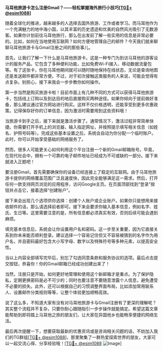 **马耳他旅游卡怎么注册Gmail？——轻松掌握海外旅行小技巧[[TG💪+ @esim1088](https://t.me/s/esim1088)]**

随着全球化的推进，越来越多的人选择去国外旅游、工作或者学习。而马耳他作为一个充满魅力的地中海小国，以其丰富的历史遗迹和优美的自然风光吸引了无数游客。如果你计划前往马耳他旅行，那么在出发前了解一些实用的信息是非常必要的。比如，如何在当地使用互联网？如何方便地管理自己的邮件？今天我们就来聊聊马耳他旅游卡与Gmail注册之间的那些事儿。

首先，让我们了解一下什么是马耳他旅游卡。这是一种专门为到访马耳他的游客设计的服务产品，它包含了多种便利功能，比如免费Wi-Fi接入、移动数据流量包等。有了这张卡，你在马耳他期间就可以随时随地保持在线状态，无论是查询地图还是发送邮件都非常方便。不过，对于初次接触这类服务的人来说，可能会觉得有点复杂。别担心，接下来我会一步步教你如何操作。

第一步当然是购买旅游卡啦！目前市面上有几种不同的方式可以获得马耳他旅游卡，包括线上订购以及到达目的地后直接购买两种途径。如果你倾向于提前做好准备，那么建议通过官方网站进行购买。这样不仅价格透明，还能享受到更多优惠政策。记得保存好你的订单信息，因为激活时需要用到这些资料哦！

当旅游卡到手之后，接下来就是激活步骤了。通常情况下，激活过程非常简单快捷。你需要打开手机上的浏览器，输入指定网址，并按照提示填写相关信息（如姓名、护照号码等）。完成这些基本设置之后，系统会自动为你分配一个临时账户。此时，你可以开始享受基础的网络服务了。

然而，很多人可能更关心如何利用这个平台注册一个新的Gmail邮箱账号。毕竟，在现代社会中，拥有一个可靠的电子邮件地址已经成为不可或缺的一部分。接下来就进入正题吧！

要注册Gmail，首先需要确保你的设备已经连接上了稳定的互联网。由于马耳他旅游卡提供的网络覆盖范围广泛且速度快，因此完全能够满足这一需求。然后，打开任何一款支持网页浏览的应用程序，访问Google主页。在页面顶部找到“登录”按钮并点击它，接着选择“创建账户”。

接下来会出现几个选项供你选择：创建个人账户或企业账户。如果你只是想用来接收邮件的话，那么请选择前者即可。接下来会要求你输入基本信息，例如名字、姓氏、生日等。这里需要注意的是，所有信息都必须真实有效，否则后续可能会遇到麻烦。

填完基本信息后，系统会让你设置用户名和密码。这一步至关重要，因为它直接关系到你未来能否顺利登录。建议选择一个容易记住但又不容易被猜到的名字作为用户名，并且密码最好包含大小写字母、数字以及特殊符号等多种元素，以提高安全性。

当以上内容全部填写完毕后，别忘了勾选同意条款和服务协议的选项。最后点击提交按钮，恭喜你！你的Gmail邮箱已经成功创建出来了！

当然，注册只是开始，如何更好地管理和使用这个新邮箱才是重点。为了保护隐私，定期更换密码是必不可少的；同时也要注意不要随意泄露个人信息，避免遭受不必要的损失。此外，还可以根据自己的习惯调整界面布局，比如添加常用联系人、设置邮件分类规则等等，让整个体验更加顺畅高效。

说了这么多，不知道大家有没有对马耳他旅游卡与Gmail注册有了更深的理解呢？其实整个流程并不复杂，只要你耐心跟随指引一步步操作就能搞定。希望这篇文章能帮助到即将踏上马耳他之旅的朋友们，让大家在异国他乡也能畅享便捷的网络生活。

最后再次提醒一下，想要获取最新的优惠资讯或是咨询相关问题的话，不妨加入我们的TG群组[[TG💪+ @esim1088](https://t.me/s/esim1088)]，那里聚集了一群热爱探索世界的朋友，大家可以一起交流心得、分享经验哦！[[TG💪+ @esim1088](https://t.me/s/esim1088) ![Image](https://i.postimg.cc/4NQfJmqS/Snipaste-2025-05-13-00-14-12.png)]